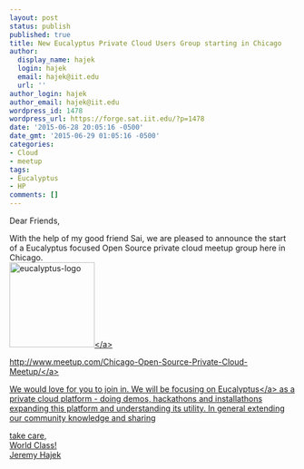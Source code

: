 ```yaml
---
layout: post
status: publish
published: true
title: New Eucalyptus Private Cloud Users Group starting in Chicago
author:
  display_name: hajek
  login: hajek
  email: hajek@iit.edu
  url: ''
author_login: hajek
author_email: hajek@iit.edu
wordpress_id: 1478
wordpress_url: https://forge.sat.iit.edu/?p=1478
date: '2015-06-28 20:05:16 -0500'
date_gmt: '2015-06-29 01:05:16 -0500'
categories:
- Cloud
- meetup
tags:
- Eucalyptus
- HP
comments: []
---
```

<p>Dear Friends,</p>
<p>   With the help of my good friend Sai, we are pleased to announce the start of a Eucalyptus focused Open Source private cloud meetup group here in Chicago.<br />
<a href="https:&#47;&#47;forge.sat.iit.edu&#47;wp-content&#47;uploads&#47;2015&#47;06&#47;eucalyptus-logo.jpg"><img src="https:&#47;&#47;forge.sat.iit.edu&#47;wp-content&#47;uploads&#47;2015&#47;06&#47;eucalyptus-logo-150x150.jpg" alt="eucalyptus-logo" width="150" height="150" class="alignnone size-thumbnail wp-image-1413" &#47;><&#47;a></p>
<p><a href="http:&#47;&#47;www.meetup.com&#47;Chicago-Open-Source-Private-Cloud-Meetup&#47;">http:&#47;&#47;www.meetup.com&#47;Chicago-Open-Source-Private-Cloud-Meetup&#47;<&#47;a>  </p>
<p>We would love for you to join in.  We will be focusing on <a href="http:&#47;&#47;www.eucalyptus.com">Eucalyptus<&#47;a> as a private cloud platform - doing demos, hackathons and installathons expanding this platform and understanding its utility.  In general extending our community knowledge and sharing</p>
<p>take care,<br />
World Class!<br />
Jeremy Hajek</p>
